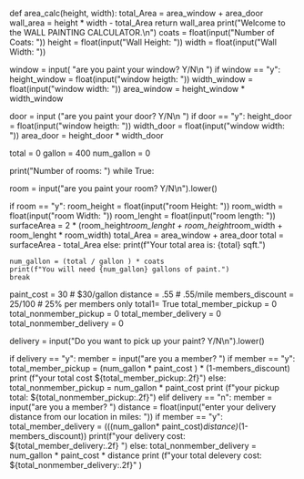 def area_calc(height, width):
    total_Area = area_window + area_door
    wall_area = height * width - total_Area
    return wall_area
print("Welcome to the WALL PAINTING CALCULATOR.\n")
coats = float(input("Number of Coats: "))
height = float(input("Wall Height: "))
width = float(input("Wall Width: "))


window = input( "are you paint your window? Y/N\n ")
if window == "y":
    height_window = float(input("window heigth: "))
    width_window = float(input("window width: "))
    area_window = height_window * width_window 


door = input ("are you paint your door? Y/N\n ")
if door == "y":
    height_door = float(input("window heigth: "))
    width_door = float(input("window width: "))
    area_door = height_door * width_door


total = 0
gallon = 400
num_gallon = 0

print("Number of rooms: ")
while True:


  room = input("are you paint your room? Y/N\n").lower()

  if room == "y":
    room_height = float(input("room Height: "))
    room_width = float(input("room Width: "))
    room_lenght = float(input("room length: "))
    surfaceArea = 2 * (room_height*room_lenght + room_height*room_width + room_lenght * room_width)
    total_Area = area_window + area_door
    total = surfaceArea - total_Area
  else:
    print(f"Your total area is: {total} sqft.")
   
    num_gallon = (total / gallon ) * coats 
    print(f"You will need {num_gallon} gallons of paint.")
    break
    

paint_cost = 30  # $30/gallon
distance = .55 # .55/mile
members_discount = 25/100 # 25% per members only
total1= True
total_member_pickup = 0
total_nonmember_pickup = 0
total_member_delivery  = 0
total_nonmember_delivery = 0



delivery = input("Do you want to pick up your paint? Y/N\n").lower()
    

if delivery == "y":
    member = input("are you a member? ")
    if member == "y":
        total_member_pickup = (num_gallon * paint_cost ) * (1-members_discount)
        print (f"your total cost ${total_member_pickup:.2f}")
    else:    
        total_nonmember_pickup = num_gallon * paint_cost
        print (f"your pickup total: ${total_nonmember_pickup:.2f}")
elif delivery == "n":
    member = input("are you a member? ")
    distance = float(input("enter your delivery distance from our location in miles: "))
    if member == "y":
        total_member_delivery = (((num_gallon* paint_cost)*distance)*(1-members_discount))
        print(f"your delivery cost: ${total_member_delivery:.2f} ")
    else: 
        total_nonmember_delivery = num_gallon * paint_cost * distance
        print (f"your total delevery cost: ${total_nonmember_delivery:.2f}" )
